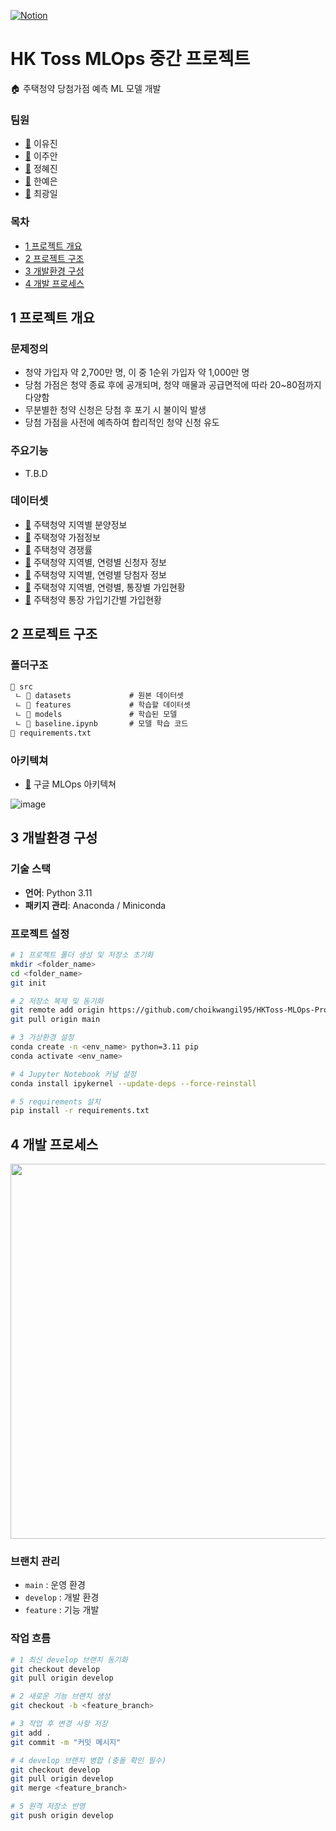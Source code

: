 [![Notion](https://img.shields.io/badge/Notion-%23000000.svg?style=for-the-badge&logo=notion&logoColor=white)](https://www.notion.so/1b159e9516ca802fafc0cf1d1e26aea4)

# HK Toss MLOps 중간 프로젝트

🏠 주택청약 당첨가점 예측 ML 모델 개발

### 팀원
- [🔗](https://github.com/eugeneee0126) 이유진
- [🔗](https://github.com/Joo-an) 이주안
- [🔗](https://github.com/yoo754) 정혜진 
- [🔗](https://github.com/yeaaaun) 한예은
- [🔗](https://github.com/choikwangil95) 최광일

### 목차
- [1 프로젝트 개요](#1-프로젝트-개요)
- [2 프로젝트 구조](#2-프로젝트-구조)
- [3 개발환경 구성](#3-개발환경-구성)
- [4 개발 프로세스](#4-개발-프로세스)

## 1 프로젝트 개요

### 문제정의
- 청약 가입자 약 2,700만 명, 이 중 1순위 가입자 약 1,000만 명
- 당첨 가점은 청약 종료 후에 공개되며, 청약 매물과 공급면적에 따라 20~80점까지 다양함
- 무분별한 청약 신청은 당첨 후 포기 시 불이익 발생
- 당첨 가점을 사전에 예측하여 합리적인 청약 신청 유도

### 주요기능
- T.B.D

### 데이터셋
- [🔗](https://www.data.go.kr/data/15101046/fileData.do) 주택청약 지역별 분양정보
- [🔗](https://www.data.go.kr/data/15126242/fileData.do) 주택청약 가점정보
- [🔗](https://www.data.go.kr/data/15101048/fileData.do) 주택청약 경쟁률
- [🔗](https://www.data.go.kr/data/15110975/fileData.do) 주택청약 지역별, 연령별 신청자 정보
- [🔗](https://www.data.go.kr/data/15110976/fileData.do) 주택청약 지역별, 연령별 당첨자 정보
- [🔗](https://www.data.go.kr/data/15088657/fileData.do) 주택청약 지역별, 연령별, 통장별 가입현황
- [🔗](https://www.data.go.kr/data/15088656/fileData.do) 주택청약 통장 가입기간별 가입현황
  
## 2 프로젝트 구조
### 폴더구조
```markdown
📁 src
 ㄴ 📁 datasets             # 원본 데이터셋
 ㄴ 📁 features             # 학습할 데이터셋
 ㄴ 📁 models               # 학습된 모델
 ㄴ 📄 baseline.ipynb       # 모델 학습 코드
📄 requirements.txt
```

### 아키텍쳐

- [🔗](https://cloud.google.com/architecture/mlops-continuous-delivery-and-automation-pipelines-in-machine-learning?hl=ko#mlops_level_0_manual_process) 구글 MLOps 아키텍쳐

![image](https://github.com/user-attachments/assets/e8b38089-6776-4a21-8bb4-51cc1eaa441a)


## 3 개발환경 구성
### 기술 스택
- **언어**: Python 3.11
- **패키지 관리**: Anaconda / Miniconda

### 프로젝트 설정

```bash
# 1 프로젝트 폴더 생성 및 저장소 초기화
mkdir <folder_name>
cd <folder_name>
git init

# 2 저장소 복제 및 동기화
git remote add origin https://github.com/choikwangil95/HKToss-MLOps-Proejct.git
git pull origin main

# 3 가상환경 설정
conda create -n <env_name> python=3.11 pip
conda activate <env_name>

# 4 Jupyter Notebook 커널 설정
conda install ipykernel --update-deps --force-reinstall

# 5 requirements 설치
pip install -r requirements.txt
```

## 4 개발 프로세스

<img src="https://github.com/user-attachments/assets/ce06d476-6f07-4209-bf8e-3739d2801e9b" width="600px"/>

### 브랜치 관리
- `main` : 운영 환경
- `develop` : 개발 환경
- `feature` : 기능 개발

### 작업 흐름

```bash
# 1 최신 develop 브랜치 동기화
git checkout develop
git pull origin develop

# 2 새로운 기능 브랜치 생성
git checkout -b <feature_branch>

# 3 작업 후 변경 사항 저장
git add .
git commit -m "커밋 메시지"

# 4 develop 브랜치 병합 (충돌 확인 필수)
git checkout develop
git pull origin develop
git merge <feature_branch>

# 5 원격 저장소 반영
git push origin develop
```
